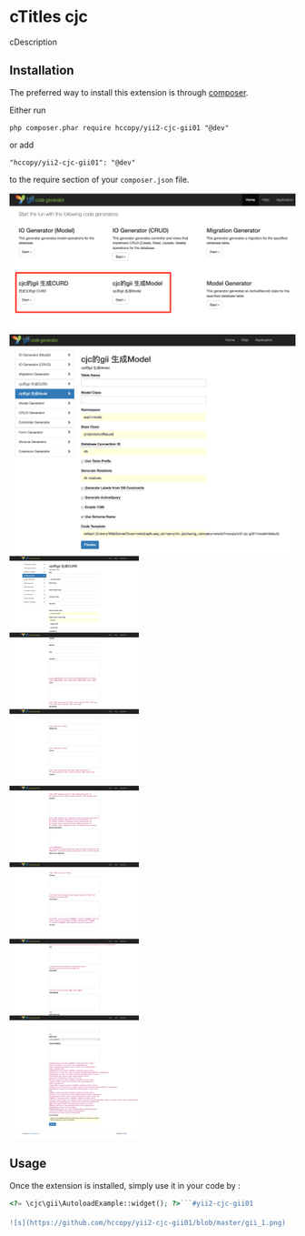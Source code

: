 cTitles cjc
======
cDescription

Installation
------------

The preferred way to install this extension is through [composer](http://getcomposer.org/download/).

Either run

```
php composer.phar require hccopy/yii2-cjc-gii01 "@dev"
```

or add

```
"hccopy/yii2-cjc-gii01": "@dev"
```

to the require section of your `composer.json` file.


![image](https://github.com/hccopy/yii2-cjc-gii01/blob/master/gii_1.png)
![image](https://github.com/hccopy/yii2-cjc-gii01/blob/master/gii_2.png)
![image](https://github.com/hccopy/yii2-cjc-gii01/blob/master/gii_3.png)

Usage
-----

Once the extension is installed, simply use it in your code by  :

```php
<?= \cjc\gii\AutoloadExample::widget(); ?>```#yii2-cjc-gii01

![s](https://github.com/hccopy/yii2-cjc-gii01/blob/master/gii_1.png)
